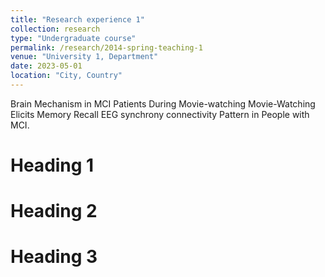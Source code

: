 ```yaml
---
title: "Research experience 1"
collection: research
type: "Undergraduate course"
permalink: /research/2014-spring-teaching-1
venue: "University 1, Department"
date: 2023-05-01
location: "City, Country"
---
```


Brain Mechanism in MCI Patients During Movie-watching
Movie-Watching Elicits Memory Recall EEG synchrony connectivity Pattern in People with MCI.

Heading 1
======

Heading 2
======

Heading 3
======
